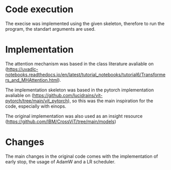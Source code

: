 # Code execution

The execise was implemented using the given skeleton, therefore to run the program, the standart arguments are used.

# Implementation

The attention mechanism was based in the class literature avaliable on (https://uvadlc-notebooks.readthedocs.io/en/latest/tutorial_notebooks/tutorial6/Transformers_and_MHAttention.html).

The implementation skeleton was based in the pytorch implementation avaliable on (https://github.com/lucidrains/vit-pytorch/tree/main/vit_pytorch), so this was the main inspiration for the code, especially with einops.

The original implementation was also used as an insight resource (https://github.com/IBM/CrossViT/tree/main/models)

# Changes
The main changes in the original code comes with the implementation of early stop, the usage of AdamW and a LR scheduler.

